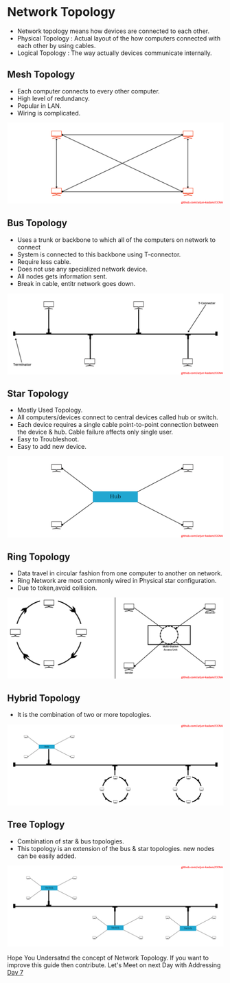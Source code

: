 # Network Topology
- Network topology means how devices are connected to each other.
- Physical Topology : Actual layout of the how computers connected with each other by using cables.
- Logical Topology : The way actually devices communicate internally.

## Mesh Topology
- Each computer connects to every other computer.
- High level of redundancy.
- Popular in LAN.
- Wiring is complicated.
<img src="Images/mesh.png?raw=true" alt="Mesh Topology Diagram">


## Bus Topology
- Uses a trunk or backbone to which all of the computers on network to connect
- System is connected to this backbone using T-connector.
- Require less cable.
- Does not use any specialized network device.
- All nodes gets information sent.
- Break in cable, entitr network goes down.
<img src="Images/bus.png?raw=true" alt="Bus Topology Diagram">

## Star Topology
- Mostly Used Topology.
- All computers/devices connect to central devices called hub or switch.
- Each device requires a single cable point-to-point connection between the device & hub.
Cable failure affects only single user.
- Easy to Troubleshoot.
- Easy to add new device.
<img src="Images/star.png?raw=true" alt="Star Topology Diagram">

## Ring Topology
- Data travel in circular fashion from one computer to another on network.
- Ring Network are most commonly wired in Physical star configuration.
- Due to token,avoid collision.
<img src="Images/ring.png?raw=true" alt="Ring Toplology Diagram">

## Hybrid Topology 
- It is the combination of two or more topologies.
<img src="Images/hybrid.png?raw=true" alt="Hybrid Topology Diagram">

## Tree Toplogy
- Combination of star & bus topologies.
- This topology is an extension of the bus & star topologies.
new nodes can be easily added.
<img src="Images/tree.png?raw=true" alt="Tree Toplology Diagram">

Hope You Undersatnd the concept of Network Topology. If you want to improve this guide then contribute. Let's Meet on next Day with Addressing [Day 7](day07.md)